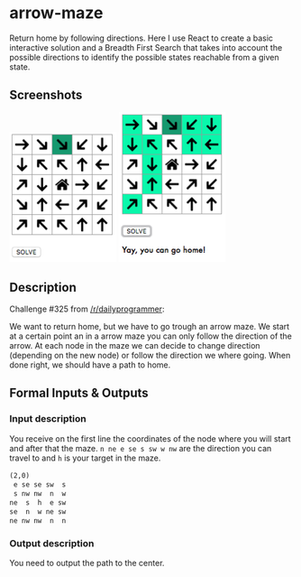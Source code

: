 # arrow-maze
Return home by following directions. 
Here I use React to create a basic interactive solution and a Breadth First Search that takes into account the possible directions to identify the possible states reachable from a given state.

## Screenshots
<img src="screenshots/maze-unsolved.png" width="190">   <img src="screenshots/maze-solved.png" width="190">

## Description  
Challenge #325 from [/r/dailyprogrammer](https://www.reddit.com/r/dailyprogrammer/comments/6rb98p/20170803_challenge_325_intermediate_arrow_maze/?ref=share&ref_source=link):  

We want to return home, but we have to go trough an arrow maze.
We start at a certain point an in a arrow maze you can only follow the direction of the arrow.
At each node in the maze we can decide to change direction (depending on the new node) or follow the direction we where going.
When done right, we should have a path to home.  

## Formal Inputs &amp; Outputs

### Input description

You receive on the first line the coordinates of the node where you will start and after that the maze.
`n ne e se s sw w nw` are the direction you can travel to and `h` is your target in the maze.

    (2,0)
     e se se sw  s
     s nw nw  n  w
    ne  s  h  e sw
    se  n  w ne sw
    ne nw nw  n  n

### Output description

You need to output the path to the center. 
